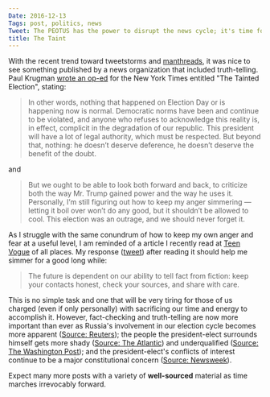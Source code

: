 ```yaml
---
Date: 2016-12-13
Tags: post, politics, news
Tweet: The PEOTUS has the power to disrupt the news cycle; it's time for truth-tellers and fact-checkers to get to work.
title: The Taint
---
```


With the recent trend toward tweetstorms and [manthreads](http://gizmodo.com/men-please-stop-manthreading-1790036387), it was nice to see something published by a news organization that included truth-telling. Paul Krugman [wrote an op-ed](http://www.nytimes.com/2016/12/12/opinion/the-tainted-election.html) for the New York Times entitled "The Tainted Election", stating:

> In other words, nothing that happened on Election Day or is happening now is normal. Democratic norms have been and continue to be violated, and anyone who refuses to acknowledge this reality is, in effect, complicit in the degradation of our republic. This president will have a lot of legal authority, which must be respected. But beyond that, nothing: he doesn’t deserve deference, he doesn’t deserve the benefit of the doubt.

and

> But we ought to be able to look both forward and back, to criticize both the way Mr. Trump gained power and the way he uses it. Personally, I’m still figuring out how to keep my anger simmering — letting it boil over won’t do any good, but it shouldn’t be allowed to cool. This election was an outrage, and we should never forget it.

As I struggle with the same conundrum of how to keep my own anger and fear at a useful level, I am reminded of a article I recently read at [Teen Vogue](http://www.teenvogue.com/story/donald-trump-is-gaslighting-america) of all places. My response ([tweet](https://twitter.com/JayRay/status/808115440992088064)) after reading it should help me simmer for a good long while:

> The future is dependent on our ability to tell fact from fiction: keep your contacts honest, check your sources, and share with care.

This is no simple task and one that will be very tiring for those of us charged (even if only personally) with sacrificing our time and energy to accomplish it. However, fact-checking and truth-telling are now more important than ever as Russia's involvement in our election cycle becomes more apparent ([Source: Reuters](http://www.reuters.com/article/us-usa-election-cyber-russia-idUSKBN13Z05B)); the people the president-elect surrounds himself gets more shady ([Source: The Atlantic](https://www.theatlantic.com/politics/archive/2016/12/tillerson-politics/510482/)) and underqualified ([Source: The Washington Post](https://www.washingtonpost.com/news/energy-environment/wp/2016/12/07/trump-names-scott-pruitt-oklahoma-attorney-general-suing-epa-on-climate-change-to-head-the-epa/?utm_term=.89d934c3b19d)); and the president-elect's conflicts of interest continue to be a major constitutional concern ([Source: Newsweek](http://www.newsweek.com/2016/12/23/donald-trump-foreign-business-deals-jeopardize-us-531140.html)).

Expect many more posts with a variety of **well-sourced** material as time marches irrevocably forward.